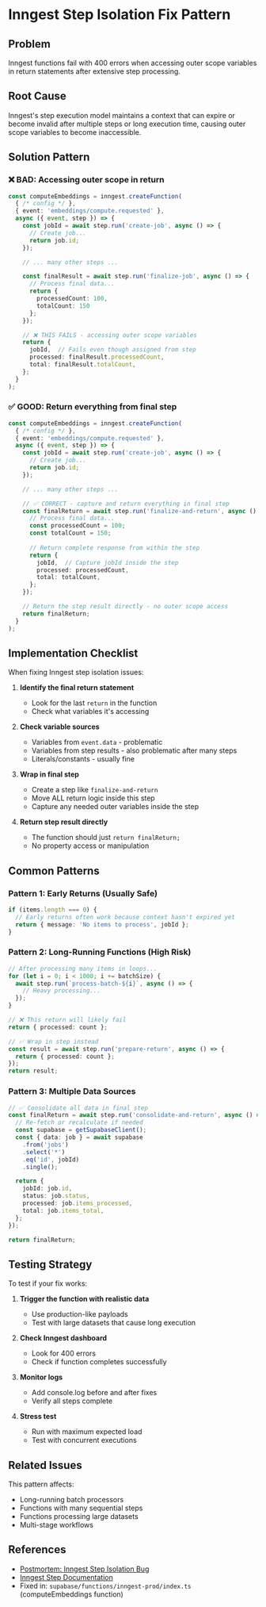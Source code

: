 # Inngest Step Isolation Fix Pattern

## Problem
Inngest functions fail with 400 errors when accessing outer scope variables in return statements after extensive step processing.

## Root Cause
Inngest's step execution model maintains a context that can expire or become invalid after multiple steps or long execution time, causing outer scope variables to become inaccessible.

## Solution Pattern

### ❌ BAD: Accessing outer scope in return
```typescript
const computeEmbeddings = inngest.createFunction(
  { /* config */ },
  { event: 'embeddings/compute.requested' },
  async ({ event, step }) => {
    const jobId = await step.run('create-job', async () => {
      // Create job...
      return job.id;
    });

    // ... many other steps ...

    const finalResult = await step.run('finalize-job', async () => {
      // Process final data...
      return {
        processedCount: 100,
        totalCount: 150
      };
    });

    // ❌ THIS FAILS - accessing outer scope variables
    return {
      jobId,  // Fails even though assigned from step
      processed: finalResult.processedCount,
      total: finalResult.totalCount,
    };
  }
);
```

### ✅ GOOD: Return everything from final step
```typescript
const computeEmbeddings = inngest.createFunction(
  { /* config */ },
  { event: 'embeddings/compute.requested' },
  async ({ event, step }) => {
    const jobId = await step.run('create-job', async () => {
      // Create job...
      return job.id;
    });

    // ... many other steps ...

    // ✅ CORRECT - capture and return everything in final step
    const finalReturn = await step.run('finalize-and-return', async () => {
      // Process final data...
      const processedCount = 100;
      const totalCount = 150;
      
      // Return complete response from within the step
      return {
        jobId,  // Capture jobId inside the step
        processed: processedCount,
        total: totalCount,
      };
    });

    // Return the step result directly - no outer scope access
    return finalReturn;
  }
);
```

## Implementation Checklist

When fixing Inngest step isolation issues:

1. **Identify the final return statement**
   - Look for the last `return` in the function
   - Check what variables it's accessing

2. **Check variable sources**
   - Variables from `event.data` - problematic
   - Variables from step results - also problematic after many steps
   - Literals/constants - usually fine

3. **Wrap in final step**
   - Create a step like `finalize-and-return`
   - Move ALL return logic inside this step
   - Capture any needed outer variables inside the step

4. **Return step result directly**
   - The function should just `return finalReturn;`
   - No property access or manipulation

## Common Patterns

### Pattern 1: Early Returns (Usually Safe)
```typescript
if (items.length === 0) {
  // Early returns often work because context hasn't expired yet
  return { message: 'No items to process', jobId };
}
```

### Pattern 2: Long-Running Functions (High Risk)
```typescript
// After processing many items in loops...
for (let i = 0; i < 1000; i += batchSize) {
  await step.run(`process-batch-${i}`, async () => {
    // Heavy processing...
  });
}

// ❌ This return will likely fail
return { processed: count };

// ✅ Wrap in step instead
const result = await step.run('prepare-return', async () => {
  return { processed: count };
});
return result;
```

### Pattern 3: Multiple Data Sources
```typescript
// ✅ Consolidate all data in final step
const finalReturn = await step.run('consolidate-and-return', async () => {
  // Re-fetch or recalculate if needed
  const supabase = getSupabaseClient();
  const { data: job } = await supabase
    .from('jobs')
    .select('*')
    .eq('id', jobId)
    .single();

  return {
    jobId: job.id,
    status: job.status,
    processed: job.items_processed,
    total: job.items_total,
  };
});

return finalReturn;
```

## Testing Strategy

To test if your fix works:

1. **Trigger the function with realistic data**
   - Use production-like payloads
   - Test with large datasets that cause long execution

2. **Check Inngest dashboard**
   - Look for 400 errors
   - Check if function completes successfully

3. **Monitor logs**
   - Add console.log before and after fixes
   - Verify all steps complete

4. **Stress test**
   - Run with maximum expected load
   - Test with concurrent executions

## Related Issues

This pattern affects:
- Long-running batch processors
- Functions with many sequential steps  
- Functions processing large datasets
- Multi-stage workflows

## References
- [Postmortem: Inngest Step Isolation Bug](../postmortems/2025-01-09-inngest-step-isolation-bug.md)
- [Inngest Step Documentation](https://www.inngest.com/docs/functions/steps)
- Fixed in: `supabase/functions/inngest-prod/index.ts` (computeEmbeddings function)